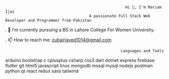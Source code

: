                                                          Hi 👋, I'm Mariam Ijaz
                                         A passionate Full Stack Web Developer and Programmer from Pakistan

. 🌱 I’m currently pursuing a BS in Lahore College For Women University.

.  📫 How to reach me: zubairjaved1014@gmail.com

                                                       Languages and Tools
arduino bootstrap c cplusplus csharp css3 dart dotnet express firebase flutter git html5 javascript linux mongodb mssql mysql nodejs postman python qt react redux sass tailwind


<!--
*mariam-ijaz/mariam-ijaz** is a ✨ _special_ ✨ repository because its `README.md` (this file) appears on your GitHub profile.

Here are some ideas to get you started:

- 🔭 I’m currently working on ...
- 🌱 I’m currently learning ...
- 👯 I’m looking to collaborate on ...
- 🤔 I’m looking for help with ...
- 💬 Ask me about ...
- 📫 How to reach me: ...
- 😄 Pronouns: ...
- ⚡ Fun fact: ...
-->
